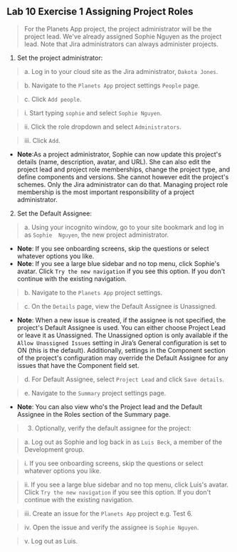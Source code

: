 ## Lab 10 Exercise 1 Assigning Project Roles 
> For the Planets App project, the project administrator will be the project lead. We've already assigned Sophie Nguyen as the project lead. Note that Jira administrators can always administer projects.
1. Set the project administrator: 

> a. Log in to your cloud site as the Jira administrator, `Dakota Jones`. 

> b. Navigate to the `Planets App` project settings `People` page. 

> c. Click `Add people`. 

> i. Start typing `sophie` and select `Sophie Nguyen`. 

> ii. Click the role dropdown and select `Administrators`. 

> iii. Click `Add`. 
* **Note**:As a project administrator, Sophie can now update this project's details (name, description, avatar, and URL). She can also edit the project lead and project role memberships, change the project type, and define components and versions. She cannot however edit the project's schemes. Only the Jira administrator can do that. Managing project role membership is the most important responsibility of a project administrator. 

2. Set the Default Assignee: 

> a. Using your incognito window, go to your site bookmark and log in as `Sophie 
Nguyen`, the new project administrator. 
* **Note**: If you see onboarding screens, skip the questions or select whatever options you like. 
* **Note**: If you see a large blue sidebar and no top menu, click Sophie's avatar. Click `Try the new navigation` if you see this option. If you don't continue with the existing navigation. 

> b. Navigate to the `Planets App` project settings. 

> c. On the `Details` page, view the Default Assignee is Unassigned. 
* **Note**: When a new issue is created, if the assignee is not specified, the project's Default Assignee is used. You can either choose Project Lead or leave it as Unassigned. The Unassigned option is only available if the `Allow Unassigned Issues` setting in Jira’s General configuration is set to ON (this is the default). Additionally, settings in the Component section of the project's configuration may override the Default Assignee for any issues that have the Component field set. 

> d. For Default Assignee, select `Project Lead` and click `Save details`. 

> e. Navigate to the `Summary` project settings page. 
* **Note**: You can also view who's the Project lead and the Default Assignee in the Roles section of the Summary page.

> 3. Optionally, verify the default assignee for the project: 

> a. Log out as Sophie and log back in as `Luis Beck`, a member of the Development group. 

> i. If you see onboarding screens, skip the questions or select whatever options you like. 

> ii. If you see a large blue sidebar and no top menu, click Luis's avatar. Click `Try the new navigation` if you see this option. If you don't continue with the existing navigation. 

> iii. Create an issue for the `Planets App` project e.g. Test 6. 

> iv. Open the issue and verify the assignee is `Sophie Nguyen`. 

> v. Log out as Luis. 